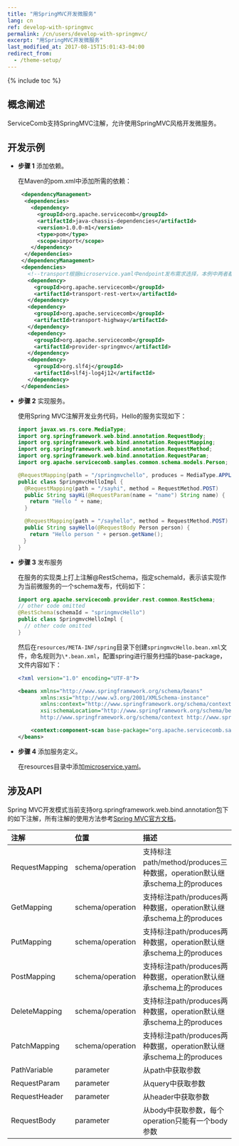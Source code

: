 ```yaml
---
title: "用SpringMVC开发微服务"
lang: cn
ref: develop-with-springmvc
permalink: /cn/users/develop-with-springmvc/
excerpt: "用SpringMVC开发微服务"
last_modified_at: 2017-08-15T15:01:43-04:00
redirect_from:
  - /theme-setup/
---
```


{% include toc %}
## 概念阐述

ServiceComb支持SpringMVC注解，允许使用SpringMVC风格开发微服务。

## 开发示例
* **步骤 1** 添加依赖。

   在Maven的pom.xml中添加所需的依赖：

   ```xml
    <dependencyManagement>
     <dependencies>
       <dependency>
         <groupId>org.apache.servicecomb</groupId>
         <artifactId>java-chassis-dependencies</artifactId>
         <version>1.0.0-m1</version>
         <type>pom</type>
         <scope>import</scope>
       </dependency>
     </dependencies>
    </dependencyManagement>
    <dependencies>
      <!--transport根据microservice.yaml中endpoint发布需求选择，本例中两者都引入，也可以二选一-->
      <dependency>
        <groupId>org.apache.servicecomb</groupId>
        <artifactId>transport-rest-vertx</artifactId>
      </dependency>
      <dependency>
        <groupId>org.apache.servicecomb</groupId>
        <artifactId>transport-highway</artifactId>
      </dependency>
      <dependency>
        <groupId>org.apache.servicecomb</groupId>
        <artifactId>provider-springmvc</artifactId>
      </dependency>
      <dependency>
        <groupId>org.slf4j</groupId>
        <artifactId>slf4j-log4j12</artifactId>
      </dependency>
    </dependencies>
   ```

* **步骤 2** 实现服务。

   使用Spring MVC注解开发业务代码，Hello的服务实现如下：

   ```java
   import javax.ws.rs.core.MediaType;
   import org.springframework.web.bind.annotation.RequestBody;
   import org.springframework.web.bind.annotation.RequestMapping;
   import org.springframework.web.bind.annotation.RequestMethod;
   import org.springframework.web.bind.annotation.RequestParam;
   import org.apache.servicecomb.samples.common.schema.models.Person;
   
   @RequestMapping(path = "/springmvchello", produces = MediaType.APPLICATION_JSON)
   public class SpringmvcHelloImpl {
     @RequestMapping(path = "/sayhi", method = RequestMethod.POST)
     public String sayHi(@RequestParam(name = "name") String name) {
   　  return "Hello " + name;
     }

     @RequestMapping(path = "/sayhello", method = RequestMethod.POST)
     public String sayHello(@RequestBody Person person) {
   　  return "Hello person " + person.getName();
   　}
   }
   ```

* **步骤 3** 发布服务

   在服务的实现类上打上注解@RestSchema，指定schemaId，表示该实现作为当前微服务的一个schema发布，代码如下：

   ```java
   import org.apache.servicecomb.provider.rest.common.RestSchema;
   // other code omitted
   @RestSchema(schemaId = "springmvcHello")
   public class SpringmvcHelloImpl {
     // other code omitted
   }
   ```

   然后在`resources/META-INF/spring`目录下创建`springmvcHello.bean.xml`文件，命名规则为`\*.bean.xml`，配置spring进行服务扫描的base-package，文件内容如下：

   ```xml
   <?xml version="1.0" encoding="UTF-8"?>
   
   <beans xmlns="http://www.springframework.org/schema/beans"
          xmlns:xsi="http://www.w3.org/2001/XMLSchema-instance"
          xmlns:context="http://www.springframework.org/schema/context"
          xsi:schemaLocation="http://www.springframework.org/schema/beans classpath:org/springframework/beans/factory/xml/spring-beans-3.0.xsd
          http://www.springframework.org/schema/context http://www.springframework.org/schema/context/spring-context-3.0.xsd">
   
       <context:component-scan base-package="org.apache.servicecomb.samples.springmvc.provider"/>
   </beans>
   ```

* **步骤 4** 添加服务定义。

   在resources目录中添加[microservice.yaml](http://servicecomb.incubator.apache.org/cn/users/service-definition/)。

## 涉及API

Spring MVC开发模式当前支持org.springframework.web.bind.annotation包下的如下注解，所有注解的使用方法参考[Spring MVC官方文档](https://docs.spring.io/spring/docs/current/spring-framework-reference/html/mvc.html)。

| 注解 | 位置 | 描述 |
| :--- | :--- | :--- |
| RequestMapping | schema/operation | 支持标注path/method/produces三种数据，operation默认继承schema上的produces |
| GetMapping | schema/operation | 支持标注path/produces两种数据，operation默认继承schema上的produces |
| PutMapping | schema/operation | 支持标注path/produces两种数据，operation默认继承schema上的produces |
| PostMapping | schema/operation | 支持标注path/produces两种数据，operation默认继承schema上的produces |
| DeleteMapping | schema/operation | 支持标注path/produces两种数据，operation默认继承schema上的produces |
| PatchMapping | schema/operation | 支持标注path/produces两种数据，operation默认继承schema上的produces |
| PathVariable | parameter | 从path中获取参数 |
| RequestParam | parameter | 从query中获取参数 |
| RequestHeader | parameter | 从header中获取参数 |
| RequestBody | parameter | 从body中获取参数，每个operation只能有一个body参数 |
